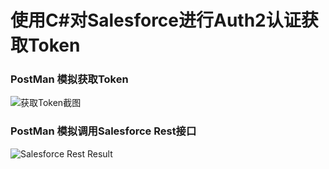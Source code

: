# 使用C#对Salesforce进行Auth2认证获取Token

### PostMan 模拟获取Token
![获取Token截图](http://jiangblog.oss-cn-shanghai.aliyuncs.com/sfapi/Auth_Token.png)

### PostMan 模拟调用Salesforce Rest接口
![Salesforce Rest Result](http://jiangblog.oss-cn-shanghai.aliyuncs.com/sfapi/Callout_Intf.png)


